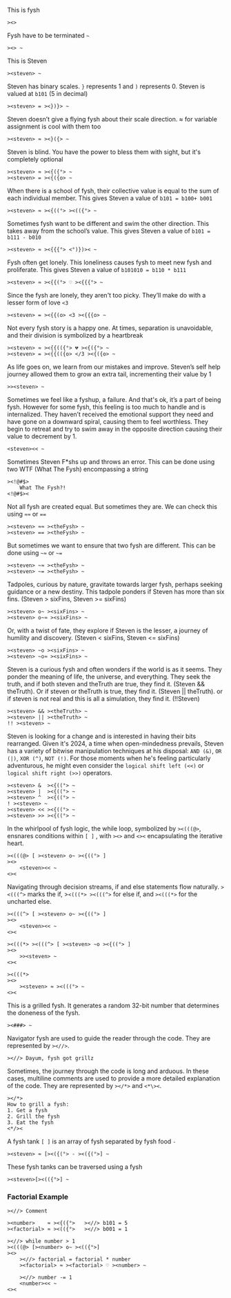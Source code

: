 This is fysh

```
><>
```

Fysh have to be terminated `~`

```
><> ~
```

This is Steven

```
><steven> ~
```

Steven has binary scales. `}` represents 1 and `)` represents 0. Steven is
valued at `b101` (5 in decimal)

```
><steven> = ><})}> ~
```

Steven doesn’t give a flying fysh about their scale direction. ≈ for variable
assignment is cool with them too

```
><steven> ≈ ><}({> ~
```

Steven is blind. You have the power to bless them with sight, but it's
completely optional

```
><steven> ≈ ><{({°> ~
><steven> = ><{({o> ~
```

When there is a school of fysh, their collective value is equal to the sum of
each individual member. This gives Steven a value of `b101 = b100+ b001`

```
><steven> ≈ ><{((°> ><(({°> ~
```

Sometimes fysh want to be different and swim the other direction. This takes
away from the school’s value. This gives Steven a value of
`b101 = b111 - b010`

```
><steven> ≈ ><{{{°> <°)})>< ~
```

Fysh often get lonely. This loneliness causes fysh to meet new fysh and
proliferate. This gives Steven a value of `b101010 = b110 * b111`

```
><steven> ≈ ><{{(°> ♡ ><{{{°> ~
```

Since the fysh are lonely, they aren't too picky. They’ll make do with a
lesser form of love `<3`

```
><steven> = ><{{(o> <3 ><{{{o> ~
```

Not every fysh story is a happy one. At times, separation is unavoidable, and
their division is symbolized by a heartbreak

```
><steven> ≈ ><{{(({°> 💔 ><{({°> ~
><steven> = ><{{(({o> </3 ><{({o> ~
```

As life goes on, we learn from our mistakes and improve. Steven’s self help
journey allowed them to grow an extra tail, incrementing their value by 1

```
>><steven> ~
```

Sometimes we feel like a fyshup, a failure. And that's ok, it’s a part of
being fysh. However for some fysh, this feeling is too much to handle and is
internalized. They haven’t received the emotional support they need and have
gone on a downward spiral, causing them to feel worthless. They begin to retreat
and try to swim away in the opposite direction causing their value to decrement
by 1.

```
<steven><< ~
```

Sometimes Steven F\*shs up and throws an error. This can be done using two WTF
(What The Fysh) encompassing a string

```
><!@#$>
	What The Fysh?!
<!@#$><
```

Not all fysh are created equal. But sometimes they are. We can check this
using `≈≈` or `==`

```
><steven> ≈≈ ><theFysh> ~
><steven> == ><theFysh> ~
```

But sometimes we want to ensure that two fysh are different. This can be done
using `~≈` or `~=`

```
><steven> ~≈ ><theFysh> ~
><steven> ~= ><theFysh> ~
```

Tadpoles, curious by nature, gravitate towards larger fysh, perhaps seeking
guidance or a new destiny. This tadpole ponders if Steven has more than six
fins. (Steven > sixFins, Steven >= sixFins)

```
><steven> o~ ><sixFins> ~
><steven> o~≈ ><sixFins> ~
```

Or, with a twist of fate, they explore if Steven is the lesser, a journey of
humility and discovery. (Steven < sixFins, Steven <= sixFins)

```
><steven> ~o ><sixFins> ~
><steven> ~o≈ ><sixFins> ~
```

Steven is a curious fysh and often wonders if the world is as it seems. They
ponder the meaning of life, the universe, and everything. They seek the truth,
and if both steven and theTruth are true, they find it. (Steven && theTruth). Or
if steven or theTruth is true, they find it. (Steven || theTruth). or if steven
is not real and this is all a simulation, they find it. (!!Steven)

```
><steven> && ><theTruth> ~
><steven> || ><theTruth> ~
!! ><steven> ~
```

Steven is looking for a change and is interested in having their bits
rearranged. Given it's 2024, a time when open-mindedness prevails, Steven has a
variety of bitwise manipulation techniques at his disposal: `AND (&)`, `OR (|)`,
`XOR (^)`, `NOT (!)`. For those moments when he's feeling particularly
adventurous, he might even consider the `logical shift left (<<)` or
`logical shift right (>>)` operators.

```
><steven> &  ><{((°> ~
><steven> |  ><{((°> ~
><steven> ^  ><{((°> ~
! ><steven> ~
><steven> << ><{((°> ~
><steven> >> ><{((°> ~
```

In the whirlpool of fysh logic, the while loop, symbolized by `><(((@>`,
ensnares conditions within `[ ]` , with `><>` and `<><` encapsulating the
iterative heart.

```
><(((@> [ ><steven> o~ ><{((°> ]
><>
	<steven><< ~
<><
```

Navigating through decision streams, if and else statements flow naturally.
`><(((^>` marks the if, >`<(((*> ><(((^>` for else if, and `><(((*>` for the
uncharted else.

```
><(((^> [ ><steven> o~ ><{((°> ]
><>
	<steven><< ~
<><

><(((*> ><(((^> [ ><steven> ~o ><{((°> ]
><>
	>><steven> ~
<><

><(((*>
><>
	><steven> ≈ ><(((°> ~
<><
```

This is a grilled fysh. It generates a random 32-bit number that determines the doneness of the fysh.

```
><###> ~
```

Navigator fysh are used to guide the reader through the code. They are represented by `><//>`.
```
><//> Dayum, fysh got grillz
```

Sometimes, the journey through the code is long and arduous. In these cases, multiline comments are used to provide a more detailed explanation of the code. They are represented by `></*>` and `<*\><`.
```
></*>
How to grill a fysh:
1. Get a fysh
2. Grill the fysh
3. Eat the fysh
<*/><
```



A fysh tank `[ ]` is an array of fysh separated by fysh food `-`

```
><steven> ≈ [><({(°> - ><({(°>] ~
```

These fysh tanks can be traversed using a fysh

```
><steven>[><(({°>] ~
```

### Factorial Example

```
><//> Comment

><number>    ≈ ><{({°>   ><//> b101 = 5
><factorial> ≈ ><(({°>   ><//> b001 = 1

><//> while number > 1
><(((@> [><number> o~ ><(({°>]
><>
	><//> factorial = factorial * number
	><factorial> ≈ ><factorial> ♡ ><number> ~

	><//> number -= 1
	<number><< ~
<><
```

